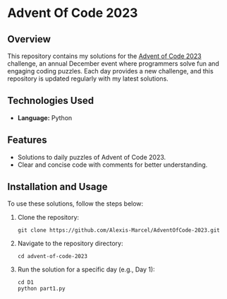 # Advent Of Code 2023

## Overview

This repository contains my solutions for the [Advent of Code 2023](https://adventofcode.com/2023) challenge, an annual December event where programmers solve fun and engaging coding puzzles. Each day provides a new challenge, and this repository is updated regularly with my latest solutions.

## Technologies Used

- **Language:** Python

## Features

- Solutions to daily puzzles of Advent of Code 2023.
- Clear and concise code with comments for better understanding.

## Installation and Usage

To use these solutions, follow the steps below:

1. Clone the repository:
   ```
   git clone https://github.com/Alexis-Marcel/AdventOfCode-2023.git
   ```
2. Navigate to the repository directory:
   ```
   cd advent-of-code-2023
   ```
3. Run the solution for a specific day (e.g., Day 1):
   ```
   cd D1
   python part1.py
   ```
